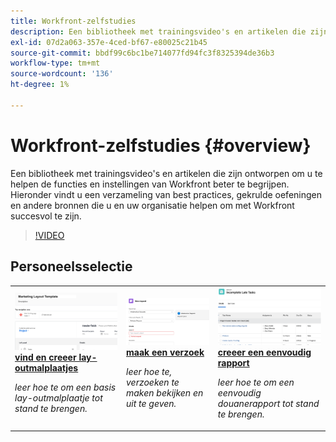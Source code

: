 ```yaml
---
title: Workfront-zelfstudies
description: Een bibliotheek met trainingsvideo's en artikelen die zijn ontworpen om u te helpen de functies en instellingen van Workfront beter te begrijpen.  Hieronder vindt u een verzameling van best practices, gekrulde oefeningen en andere bronnen die u en uw organisatie helpen om met Workfront succesvol te zijn.
exl-id: 07d2a063-357e-4ced-bf67-e80025c21b45
source-git-commit: bbdf99c6bc1be714077fd94fc3f8325394de36b3
workflow-type: tm+mt
source-wordcount: '136'
ht-degree: 1%

---
```


# Workfront-zelfstudies {#overview}

Een bibliotheek met trainingsvideo&#39;s en artikelen die zijn ontworpen om u te helpen de functies en instellingen van Workfront beter te begrijpen.  Hieronder vindt u een verzameling van best practices, gekrulde oefeningen en andere bronnen die u en uw organisatie helpen om met Workfront succesvol te zijn.

>[!VIDEO](https://video.tv.adobe.com/v/335063/?quality=12&learn=on&enablevpops=1)

<!-- 

This is the landing page of the user guide. It should be the first list item in the TOC.md file. 
See other user landing pages to get ideas. 

-->


<div id="recs-overview-body-1"></div>
<div id="recs-overview-body-2"></div>
<div id="recs-overview-body-3"></div>
<div id="recs-overview-body-4"></div>
<div id="recs-overview-body-5"></div>
<div id="recs-overview-body-6"></div>

<div id="staff-picks-section">

## Personeelsselectie

<table style="margin-top: 0 !important">
  <tr>
   <td>
      <a href="/help/administration-and-setup/layout-templates/find-layout-templates.md">
      <img alt="Lay-outsjablonen zoeken en maken" src="/help/assets/ltemp_01.png"/>
      </a>
      <div>
         <a href="/help/administration-and-setup/layout-templates/find-layout-templates.md"><strong> vind en creeer lay-outmalplaatjes </strong></a>
      </div>
      <p>
         <em> leer hoe te om een basis lay-outmalplaatje tot stand te brengen.</em>
      </p>
    </td>
   <td>
      <a href="/help/manage-work/issues-requests/make-a-request.md">
      <img alt="Een aanvraag indienen" src="/help/assets/nrequest_01.png"/>
      </a>
      <div>
         <a href="/help/manage-work/issues-requests/make-a-request.md"><strong> maak een verzoek </strong></a>
      </div>
      <p>
         <em> leer hoe te, verzoeken te maken bekijken en uit te geven.</em>
      </p>

<td>
      <a href="/help/reporting/basic-reporting/create-a-simple-report.md">
      <img alt="Een eenvoudig rapport maken" src="/help/assets/sreport_01.png"/>
      </a>
      <div>
         <a href="/help/reporting/basic-reporting/create-a-simple-report.md"><strong> creeer een eenvoudig rapport </strong></a>
      </div>
      <p>
         <em> leer hoe te om een eenvoudig douanerapport tot stand te brengen.</em>
      </p>
    </td>
  </tr>
</table>

</div>
